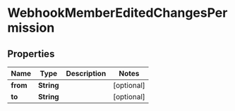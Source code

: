 

# WebhookMemberEditedChangesPermission


## Properties

| Name | Type | Description | Notes |
|------------ | ------------- | ------------- | -------------|
|**from** | **String** |  |  [optional] |
|**to** | **String** |  |  [optional] |




